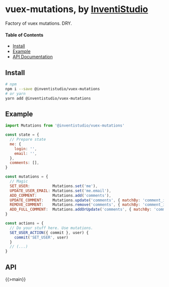 # vuex-mutations, by [InventiStudio](https://inventi.studio)

Factory of vuex mutations. DRY.

#### Table of Contents
- [Install](#install)
- [Example](#example)
- [API Documentation](#api)

## Install

```bash
# npm
npm i --save @inventistudio/vuex-mutations
# or yarn
yarn add @inventistudio/vuex-mutations
```

## Example

```javascript
import Mutations from '@inventistudio/vuex-mutations'

const state = {
  // Prepare state
  me: {
    login: '',
    email: '',
  },
  comments: [],
}

const mutations = {
  // Magic
  SET_USER:          Mutations.set('me'),
  UPDATE_USER_EMAIL: Mutations.set('me.email'),
  ADD_COMMENT:       Mutations.add('comments'),
  UPDATE_COMMENT:    Mutations.update('comments', { matchBy: 'comment_id' }),
  REMOVE_COMMENT:    Mutations.remove('comments', { matchBy: 'comment_id' }),
  ADD_FULL_COMMENT:  Mutations.addOrUpdate('comments', { matchBy: 'comment_id' })
}

const actions = {
  // Do your stuff here. Use mutations.
  SET_USER_ACTION({ commit }, user) {
    commit('SET_USER', user)
  }
  // (...)
}
```

## API

{{>main}}
